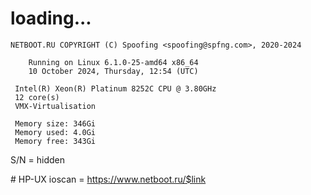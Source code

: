 # loading...
```
NETBOOT.RU COPYRIGHT (C) Spoofing <spoofing@spfng.com>, 2020-2024

	Running on Linux 6.1.0-25-amd64 x86_64
	10 October 2024, Thursday, 12:54 (UTC)

 Intel(R) Xeon(R) Platinum 8252C CPU @ 3.80GHz
 12 core(s)
 VMX-Virtualisation

 Memory size: 346Gi
 Memory used: 4.0Gi
 Memory free: 343Gi
```
S/N = hidden

\# HP-UX ioscan = https://www.netboot.ru/$link
